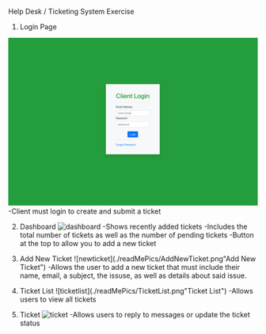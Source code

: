 Help Desk / Ticketing System Exercise

1. Login Page
<img src="./readMePics/ClientLogin.png" />
-Client must login to create and submit a ticket

2. Dashboard
![dashboard](./readMePics/Dashboard.png"Dashboard")
-Shows recently added tickets
-Includes the total number of tickets as well as the number of pending tickets
-Button at the top to allow you to add a new ticket

3. Add New Ticket
![newticket](./readMePics/AddNewTicket.png"Add New Ticket")
-Allows the user to add a new ticket that must include their name, email, a subject, the issuse, as well as details about said issue.

4. Ticket List
![ticketlist](./readMePics/TicketList.png"Ticket List")
-Allows users to view all tickets 

5. Ticket
![ticket](./readMePics/Ticket.png"Ticket")
-Allows users to reply to messages or update the ticket status